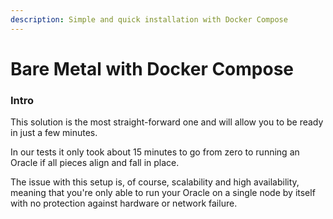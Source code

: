 ```yaml
---
description: Simple and quick installation with Docker Compose
---
```


# Bare Metal with Docker Compose

### Intro

This solution is the most straight-forward one and will allow you to be ready in just a few minutes.

In our tests it only took about 15 minutes to go from zero to running an Oracle if all pieces align and fall in place.

The issue with this setup is, of course, scalability and high availability, meaning that you're only able to run your Oracle on a single node by itself with no protection against hardware or network failure.

